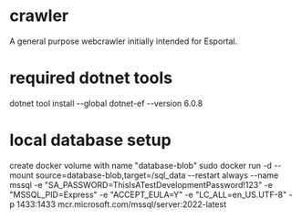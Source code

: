 # crawler
A general purpose webcrawler initially intended for Esportal.

# required dotnet tools
dotnet tool install --global dotnet-ef --version 6.0.8

# local database setup
create docker volume with name "database-blob"
sudo docker run -d --mount source=database-blob,target=/sql_data --restart always --name mssql -e "SA_PASSWORD=ThisIsATestDevelopmentPassword!123" -e "MSSQL_PID=Express" -e "ACCEPT_EULA=Y" -e "LC_ALL=en_US.UTF-8" -p 1433:1433 mcr.microsoft.com/mssql/server:2022-latest